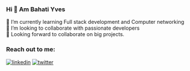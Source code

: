 ### Hi 👋 Am Bahati Yves

🌱 I’m currently learning Full stack development and Computer networking <br>
👯 I’m looking to collaborate with passionate developers <br>
🤔 Looking forward to collaborate on big projects. <br>

### Reach out to me:
[![linkedin](https://img.shields.io/badge/linkedin-0A66C2?style=for-the-badge&logo=linkedin&logoColor=white)](https://www.linkedin.com/in/bahati-yves-439aab1a2/)
[![twitter](https://img.shields.io/badge/twitter-1DA1F2?style=for-the-badge&logo=twitter&logoColor=white)](https://twitter.com/Bahati____)





